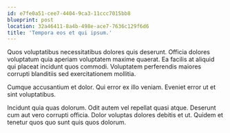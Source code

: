 ```yaml
---
id: e7fe0a51-cee7-4404-9ca3-11ccc7015bb8
blueprint: post
location: 32a46411-8a4b-498e-ace7-7636c129f6d6
title: 'Tempora eos et qui ipsum.'
---
```

Quos voluptatibus necessitatibus dolores quis deserunt. Officia dolores voluptatum quia aperiam voluptatem maxime quaerat. Ea facilis at aliquid qui placeat incidunt quos commodi. Voluptatem perferendis maiores corrupti blanditiis sed exercitationem mollitia.

Cumque accusantium et dolor. Qui error ex illo veniam. Eveniet error ut et sint voluptatibus.

Incidunt quia quas dolorum. Odit autem vel repellat quasi atque. Deserunt cum aut vero corrupti officia. Dolor voluptas dolores debitis et ut. Quidem et tenetur quos quo sunt quis quos dolorum.